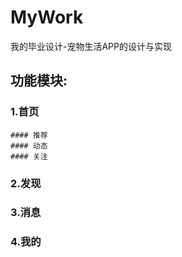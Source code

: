 # MyWork
我的毕业设计-宠物生活APP的设计与实现
## 功能模块:
### 1.首页
    #### 推荐
    #### 动态
    #### 关注
### 2.发现
### 3.消息
### 4.我的

